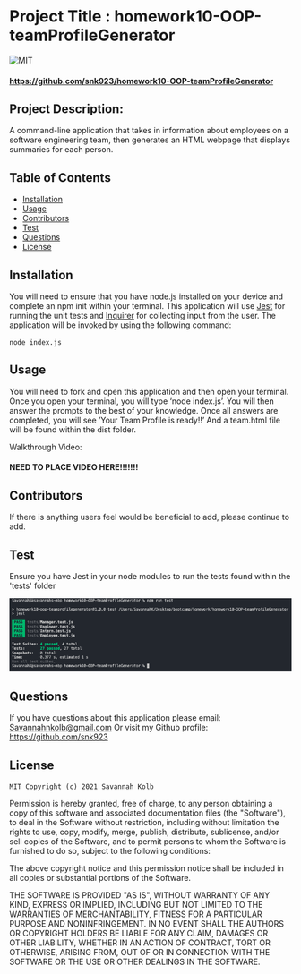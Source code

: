 # Project Title : homework10-OOP-teamProfileGenerator

![MIT](https://img.shields.io/badge/license-MIT-brightgreen)

#### https://github.com/snk923/homework10-OOP-teamProfileGenerator

## Project Description:
A command-line application that takes in information about employees on a software engineering team, then generates an HTML webpage that displays summaries for each person. 

## Table of Contents
* [Installation](#installation)
* [Usage](#usage)
* [Contributors](#contributors)
* [Test](#test)
* [Questions](#questions)
* [License](#license)

## Installation
You will need to ensure that you have node.js installed on your device and complete an npm init within your terminal. This application will use [Jest](https://www.npmjs.com/package/jest) for running the unit tests and [Inquirer](https://www.npmjs.com/package/inquirer) for collecting input from the user. The application will be invoked by using the following command:

```terminal
node index.js
```

## Usage
You will need to fork and open this application and then open your terminal. Once you open your terminal, you will type ‘node index.js’. You will then answer the prompts to the best of your knowledge. Once all answers are completed, you will see ’Your Team Profile is ready!!’ And a team.html file will be found within the dist folder.

Walkthrough Video:

#### NEED TO PLACE VIDEO HERE!!!!!!!

## Contributors
 If there is anything users feel would be beneficial to add, please continue to add. 

## Test
Ensure you have Jest in your node modules to run the tests found within the 'tests' folder

![Passed Tests Image](img/passedTest.jpg)

## Questions
If you have questions about this application please email: Savannahnkolb@gmail.com
Or visit my Github profile: https://github.com/snk923

## License
    MIT Copyright (c) 2021 Savannah Kolb

Permission is hereby granted, free of charge, to any person obtaining a copy
of this software and associated documentation files (the "Software"), to deal
in the Software without restriction, including without limitation the rights
to use, copy, modify, merge, publish, distribute, sublicense, and/or sell
copies of the Software, and to permit persons to whom the Software is
furnished to do so, subject to the following conditions:

The above copyright notice and this permission notice shall be included in all
copies or substantial portions of the Software.

THE SOFTWARE IS PROVIDED "AS IS", WITHOUT WARRANTY OF ANY KIND, EXPRESS OR
IMPLIED, INCLUDING BUT NOT LIMITED TO THE WARRANTIES OF MERCHANTABILITY,
FITNESS FOR A PARTICULAR PURPOSE AND NONINFRINGEMENT. IN NO EVENT SHALL THE
AUTHORS OR COPYRIGHT HOLDERS BE LIABLE FOR ANY CLAIM, DAMAGES OR OTHER
LIABILITY, WHETHER IN AN ACTION OF CONTRACT, TORT OR OTHERWISE, ARISING FROM,
OUT OF OR IN CONNECTION WITH THE SOFTWARE OR THE USE OR OTHER DEALINGS IN THE
SOFTWARE.
